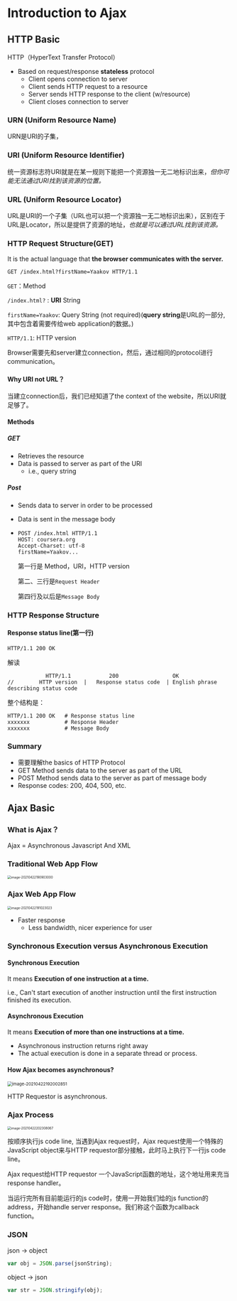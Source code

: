 # Introduction to Ajax

## HTTP Basic

HTTP（HyperText Transfer Protocol）

- Based on request/response **stateless** protocol
  - Client opens connection to server
  - Client sends HTTP request to a resource
  - Server sends HTTP response to the client (w/resource)
  - Client closes connection to server



### URN (Uniform Resource Name)

URN是URI的子集，

### URI (Uniform Resource Identifier)

统一资源标志符URI就是在某一规则下能把一个资源独一无二地标识出来，*但你可能无法通过URI找到该资源的位置。*

### URL (Uniform Resource Locator)

URL是URI的一个子集（URL也可以把一个资源独一无二地标识出来），区别在于URL是Locator，所以是提供了资源的地址，*也就是可以通过URL找到该资源。*

### HTTP Request Structure(GET)

It is the actual language that **the browser communicates with the server.**

```
GET /index.html?firstName=Yaakov HTTP/1.1
```

`GET`：Method

`/index.html?` : **URI** String

`firstName=Yaakov`: Query String (not required)(**query string**是URL的一部分, 其中包含着需要传给web application的数据。)

`HTTP/1.1`: HTTP version

Browser需要先和server建立connection，然后，通过相同的protocol进行communication。

#### Why URI not URL？

当建立connection后，我们已经知道了the context of the website，所以URI就足够了。

#### Methods

##### GET

- Retrieves the resource
- Data is passed to server as part of the URI
  - i.e., query string

##### Post

- Sends data to server in order to be processed

- Data is sent in the message body

- ```
  POST /index.html HTTP/1.1
  HOST: coursera.org     	
  Accept-Charset: utf-8
  firstName=Yaakov...
  ```

  第一行是 Method，URI，HTTP version

  第二、三行是`Request Header`

  第四行及以后是`Message Body`



### HTTP Response Structure

#### Response status line(第一行)

```
HTTP/1.1 200 OK
```

解读

```
            HTTP/1.1            200                 OK
//        HTTP version  |   Response status code  | English phrase describing status code
```

整个结构是：

```
HTTP/1.1 200 OK   # Response status line
xxxxxxx           # Response Header
xxxxxxx			  # Message Body
```

### Summary

- 需要理解the basics of HTTP Protocol
- GET Method sends data to the server as part of the URL
- POST Method sends data to the server as part of message body
- Response codes: 200, 404, 500, etc.





## Ajax Basic

### What is Ajax？

Ajax = Asynchronous Javascript And XML

### Traditional Web App Flow

<img src="C:\Users\ZJF\AppData\Roaming\Typora\typora-user-images\image-20210422190903000.png" alt="image-20210422190903000" style="zoom:50%;" />

### Ajax Web App Flow

<img src="C:\Users\ZJF\AppData\Roaming\Typora\typora-user-images\image-20210422191023023.png" alt="image-20210422191023023" style="zoom:50%;" />

- Faster response
  - Less bandwidth, nicer experience for user 

### Synchronous Execution versus Asynchronous Execution 

#### Synchronous Execution

It means **Execution of one instruction at a time.**

i.e., Can't start execution  of another instruction until the first instruction finished its execution.

#### Asynchronous Execution

It means **Execution of more than one instructions at a time.**

- Asynchronous instruction returns right away
- The actual execution is done in a separate thread or process.



#### How Ajax becomes asynchronous?

<img src="C:\Users\ZJF\AppData\Roaming\Typora\typora-user-images\image-20210422192002851.png" alt="image-20210422192002851" style="zoom:67%;" />

HTTP Requestor is asynchronous.

### Ajax Process

<img src="C:\Users\ZJF\AppData\Roaming\Typora\typora-user-images\image-20210422202308067.png" alt="image-20210422202308067" style="zoom:50%;" />

按顺序执行js code line, 当遇到Ajax request时，Ajax request使用一个特殊的JavaScript object来与HTTP requestor部分接触，此时马上执行下一行js code line。

Ajax request给HTTP requestor 一个JavaScript函数的地址，这个地址用来充当response handler。

当运行完所有目前能运行的js code时，使用一开始我们给的js function的address，开始handle server response。我们称这个函数为callback function。



### JSON

json -> object

```javascript
var obj = JSON.parse(jsonString);
```

object -> json

```javascript
var str = JSON.stringify(obj);
```

